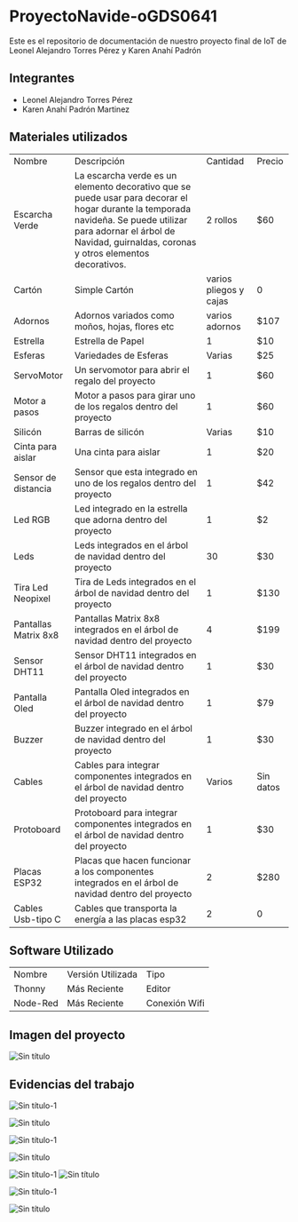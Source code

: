 # ProyectoNavide-oGDS0641
Este es el repositorio de documentación de nuestro proyecto final de IoT de Leonel Alejandro Torres Pérez y Karen Anahí Padrón

## Integrantes
<ul>
<li>Leonel Alejandro Torres Pérez</li>
<li>Karen Anahí Padrón Martinez</li>
</ul>

## Materiales utilizados

<table>
<tr>
  <td>Nombre</td>
  <td>Descripción</td>
  <td>Cantidad</td>
  <td>Precio</td>
</tr>
<tr>
  <td>Escarcha Verde</td>
  <td>La escarcha verde es un elemento decorativo que se puede usar para decorar el hogar durante la temporada navideña. Se puede utilizar para adornar el árbol de Navidad, guirnaldas, coronas y otros elementos decorativos. 
</td>
  <td>2 rollos</td>
  <td>$60</td>
</tr>
<tr>
  <td>Cartón</td>
  <td>Simple Cartón</td>
  <td>varios pliegos y cajas</td>
  <td>0</td>
</tr>
<tr>
  <td>Adornos</td>
  <td>Adornos variados como moños, hojas, flores etc</td>
  <td>varios adornos</td>
  <td>$107</td>
</tr>
<tr>
  <td>Estrella</td>
  <td>Estrella de Papel</td>
  <td>1</td>
  <td>$10</td>
</tr>
  <tr>
  <td>Esferas</td>
  <td>Variedades de Esferas</td>
  <td>Varias</td>
  <td>$25</td>
</tr>
   <tr>
  <td>ServoMotor</td>
  <td>Un servomotor para abrir el regalo del proyecto</td>
  <td>1</td>
  <td>$60</td>
</tr>
  <tr>
  <td>Motor a pasos</td>
  <td>Motor a pasos para girar uno de los regalos dentro del proyecto</td>
  <td>1</td>
  <td>$60</td>
</tr>
  <tr>
  <td>Silicón</td>
  <td>Barras de silicón</td>
  <td>Varias</td>
  <td>$10</td>
</tr>
  <tr>
  <td>Cinta para aislar</td>
  <td>Una cinta para aislar</td>
  <td>1</td>
  <td>$20</td>
</tr>
  <tr>
  <td>Sensor de distancia</td>
  <td>Sensor que esta integrado en uno de los regalos dentro del proyecto</td>
  <td>1</td>
  <td>$42</td>
</tr>
   <tr>
  <td>Led RGB</td>
  <td>Led integrado en la estrella que adorna dentro del proyecto</td>
  <td>1</td>
  <td>$2</td>
</tr>
   <tr>
  <td>Leds</td>
  <td>Leds integrados en el árbol de navidad dentro del proyecto</td>
  <td>30</td>
  <td>$30</td>
</tr>
  <tr>
  <td>Tira Led Neopixel</td>
  <td>Tira de Leds integrados en el árbol de navidad dentro del proyecto</td>
  <td>1</td>
  <td>$130</td>
</tr>
  <tr>
  <td>Pantallas Matrix 8x8</td>
  <td>Pantallas Matrix 8x8 integrados en el árbol de navidad dentro del proyecto</td>
  <td>4</td>
  <td>$199</td>
</tr>
   <tr>
  <td>Sensor DHT11</td>
  <td>Sensor DHT11 integrados en el árbol de navidad dentro del proyecto</td>
  <td>1</td>
  <td>$30</td>
</tr>
  <tr>
  <td>Pantalla Oled</td>
  <td>Pantalla Oled integrados en el árbol de navidad dentro del proyecto</td>
  <td>1</td>
  <td>$79</td>
</tr>
  <tr>
  <td>Buzzer</td>
  <td>Buzzer integrado en el árbol de navidad dentro del proyecto</td>
  <td>1</td>
  <td>$30</td>
</tr>
  <tr>
  <td>Cables</td>
  <td>Cables para integrar componentes integrados en el árbol de navidad dentro del proyecto</td>
  <td>Varios</td>
  <td>Sin datos</td>
</tr>
  <tr>
  <td>Protoboard</td>
  <td>Protoboard para integrar componentes integrados en el árbol de navidad dentro del proyecto</td>
  <td>1</td>
  <td>$30</td>
</tr>
  <tr>
  <td>Placas ESP32</td>
  <td>Placas que hacen funcionar a los componentes integrados en el árbol de navidad dentro del proyecto</td>
  <td>2</td>
  <td>$280</td>
</tr>
   <tr>
  <td>Cables Usb-tipo C</td>
  <td>Cables que transporta la energía a las placas esp32</td>
  <td>2</td>
  <td>0</td>
</tr>
</table>

## Software Utilizado
<table>
  <tr>
  <td>Nombre</td>
  <td>Versión Utilizada</td>
  <td>Tipo</td>
    </tr>
  <tr>
  <td>Thonny</td>
   <td>Más Reciente</td>
   <td>Editor</td>
</tr>
  <tr>
  <td>Node-Red</td>
   <td>Más Reciente</td>
   <td>Conexión Wifi</td>
</tr>
</table>

## Imagen del proyecto

![Sin título](https://github.com/user-attachments/assets/a0408a98-64d8-4d09-a141-0b5ccf3ca769)

## Evidencias del trabajo 
![Sin título-1](https://github.com/user-attachments/assets/5c56020b-d033-4009-b837-2a14c565800b)

![Sin título](https://github.com/user-attachments/assets/eb7fe57f-960d-4c10-beb3-156111a26eb0)

![Sin título-1](https://github.com/user-attachments/assets/eab0a744-9d03-4c9a-868c-132835e9f3bb)

![Sin título](https://github.com/user-attachments/assets/240f30ec-658b-49ac-80d0-02521bc2331b)

![Sin título-1](https://github.com/user-attachments/assets/4c036997-2a78-4920-959c-a3ec76789afa)
![Sin título](https://github.com/user-attachments/assets/9e42f4a8-6ec3-484a-b6c5-5a6ecc2d9c37)


![Sin título-1](https://github.com/user-attachments/assets/7c54dce6-ec71-4585-a601-b1af69eb04ac)

![Sin título](https://github.com/user-attachments/assets/e65f2ca5-9e53-4873-a90d-18d3545d69d2)



